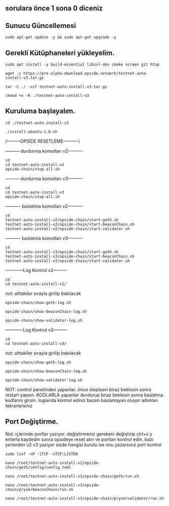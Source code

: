 ## sorulara önce 1 sona 0 diceniz

## Sunucu Güncellemesi
```
sudo apt-get update -y && sudo apt-get upgrade -y
```
## Gerekli Kütüphaneleri yükleyelim.
```
sudo apt install -y build-essential libssl-dev cmake screen git htop
```
```
wget -c https://pre-alpha-download.opside.network/testnet-auto-install-v3.tar.gz 
```
```
tar -C ./ -xzf testnet-auto-install-v3.tar.gz
```
```
chmod +x -R ./testnet-auto-install-v3
```
## Kuruluma başlayalım.
```
cd ./testnet-auto-install-v3
```
```
./install-ubuntu-1.0.sh
```

/———OPSİDE RESETLEME———-\

———-durdurma komutları v2———-
```
cd
cd testnet-auto-install-v2
opside-chain/stop-all.sh
```
———-durdurma komutları v3———-
```
cd
cd testnet-auto-install-v3
opside-chain/stop-all.sh
```
———- baslatma komutları v2———-
```
cd
testnet-auto-install-v2/opside-chain/start-geth.sh
testnet-auto-install-v2/opside-chain/start-beaconChain.sh
testnet-auto-install-v2/opside-chain/start-validator.sh
```
———- baslatma komutları v3———-
```
cd
testnet-auto-install-v3/opside-chain/start-geth.sh
testnet-auto-install-v3/opside-chain/start-beaconChain.sh
testnet-auto-install-v3/opside-chain/start-validator.sh
```
————Log Kontrol v2———
```
cd
cd testnet-auto-install-v2/
```
not: alttakiler sırayla girilip bakılacak
```
opside-chain/show-geth-log.sh
```
```
opside-chain/show-beaconChain-log.sh
```
```
opside-chain/show-validator-log.sh
```
————Log Kontrol v3———
```
cd
cd testnet-auto-install-v3/
```
not: alttakiler sırayla girilip bakılacak
```
opside-chain/show-geth-log.sh
```
```
opside-chain/show-beaconChain-log.sh
```
```
opside-chain/show-validator-log.sh
```
NOT: control panelinden yapanlar. önce stoplasın biraz beklesin sonra restart yapsın.  KODLARLA yapanlar durdurup biraz beklesin sonra baslatma kodlarını girsin. loglarıda kontrol ediniz bazen baslamayan oluyor adımları tekrarlarsınız


## Port Değiştirme.
Not: içlerinde portlar yazıyor. değiştirmeniz gerekeni değiştirip ctrl+x y enterla kaydedin sonra opsideye reset atın ve portları kontrol edin. bazı yerlerden v2 v3 yazıyor sizde hangisi kurulu ise onu yazarsınız 
port kontrol
```
sudo lsof -nP -iTCP -sTCP:LISTEN
```
```
nano /root/testnet-auto-install-v2/opside-chain/geth/config/config.toml
```
```
nano /root/testnet-auto-install-v3/opside-chain/geth/run.sh
```
```
nano /root/testnet-auto-install-v3/opside-chain/prysm/beaconChain/run.sh
```
```
nano /root/testnet-auto-install-v3/opside-chain/prysm/validator/run.sh
```
